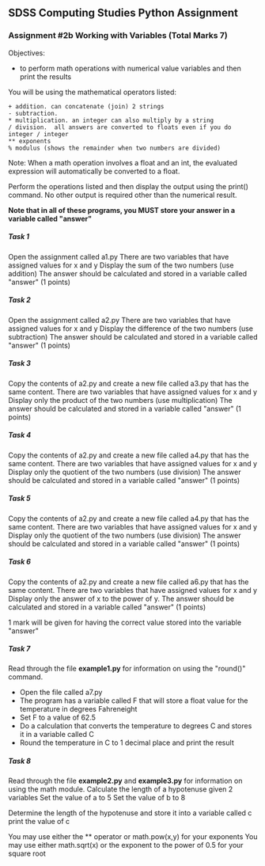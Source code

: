 ## SDSS Computing Studies Python Assignment
### Assignment #2b Working with Variables (Total Marks 7)

Objectives:
* to perform math operations with numerical value variables and then print the results

You will be using the mathematical operators listed:
```
+ addition. can concatenate (join) 2 strings
- subtraction. 
* multiplication. an integer can also multiply by a string
/ division.  all answers are converted to floats even if you do integer / integer
** exponents
% modulus (shows the remainder when two numbers are divided)
```

Note:  When a math operation involves a float and an int, the evaluated expression will automatically be converted to a float.

Perform the operations listed and then display the output using the print() command.  No other output is required other than the numerical result.

**Note that in all of these programs, you MUST store your answer in a variable called "answer"**

##### Task 1
Open the assignment called a1.py
There are two variables that have assigned values for x and y
Display the sum of the two numbers (use addition)
The answer should be calculated and stored in a variable called "answer"
(1 points) 

##### Task 2
Open the assignment called a2.py
There are two variables that have assigned values for x and y
Display the difference of the two numbers (use subtraction)
The answer should be calculated and stored in a variable called "answer"
(1 points) 

##### Task 3
Copy the contents of a2.py and create a new file called a3.py that has the same content.
There are two variables that have assigned values for x and y
Display only the product of the two numbers (use multiplication)
The answer should be calculated and stored in a variable called "answer"
(1 points) 

##### Task 4
Copy the contents of a2.py and create a new file called a4.py that has the same content.
There are two variables that have assigned values for x and y
Display only the quotient of the two numbers (use division)
The answer should be calculated and stored in a variable called "answer"
(1 points) 

##### Task 5
Copy the contents of a2.py and create a new file called a4.py that has the same content.
There are two variables that have assigned values for x and y
Display only the quotient of the two numbers (use division)
The answer should be calculated and stored in a variable called "answer"
(1 points) 

##### Task 6
Copy the contents of a2.py and create a new file called a6.py that has the same content.
There are two variables that have assigned values for x and y
Display only the answer of x to the power of y.
The answer should be calculated and stored in a variable called "answer"
(1 points) 

1 mark will be given for having the correct value stored into the variable "answer"

##### Task 7
Read through the file **example1.py** for information on using the "round()" command.
* Open the file called a7.py
* The program has a variable called F that will store a float value for the temperature in degrees Fahreneight
* Set F to a value of 62.5
* Do a calculation that converts the temperature to degrees C and stores it in a variable called C
* Round the temperature in C to 1 decimal place and print the result

##### Task 8
Read through the file **example2.py** and **example3.py** for information on using the math module.
Calculate the length of a hypotenuse given 2 variables
Set the value of a to 5
Set the value of b to 8

Determine the length of the hypotenuse and store it into a variable called c
print the value of c

You may use either the ** operator or math.pow(x,y) for your exponents
You may use either math.sqrt(x) or the exponent to the power of 0.5 for your square root
